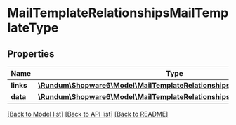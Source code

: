 # MailTemplateRelationshipsMailTemplateType

## Properties
Name | Type | Description | Notes
------------ | ------------- | ------------- | -------------
**links** | [**\Rundum\Shopware6\Model\MailTemplateRelationshipsMailTemplateTypeLinks**](MailTemplateRelationshipsMailTemplateTypeLinks.md) |  | [optional] 
**data** | [**\Rundum\Shopware6\Model\MailTemplateRelationshipsMailTemplateTypeData**](MailTemplateRelationshipsMailTemplateTypeData.md) |  | [optional] 

[[Back to Model list]](../../README.md#documentation-for-models) [[Back to API list]](../../README.md#documentation-for-api-endpoints) [[Back to README]](../../README.md)

